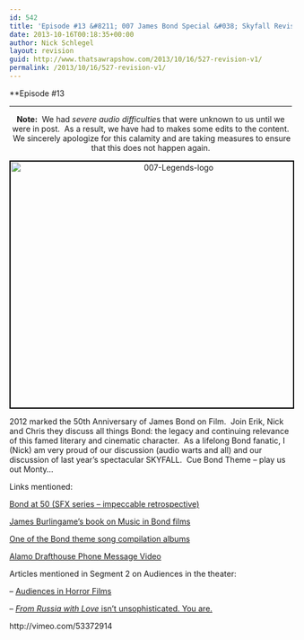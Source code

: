 ```yaml
---
id: 542
title: 'Episode #13 &#8211; 007 James Bond Special &#038; Skyfall Revisited'
date: 2013-10-16T00:18:35+00:00
author: Nick Schlegel
layout: revision
guid: http://www.thatsawrapshow.com/2013/10/16/527-revision-v1/
permalink: /2013/10/16/527-revision-v1/
---
```

**Episode #13  
******************

<p style="text-align: center;">
  <strong>Note:</strong>  We had <em>severe audio difficultie</em>s that were unknown to us until we were in post.  As a result, we have had to makes some edits to the content.  We sincerely apologize for this calamity and are taking measures to ensure that this does not happen again.
</p>

<p style="text-align: center;">
  <a href="http://www.thatsawrapshow.com/wp-content/uploads/2013/10/007-Legends-logo.jpg"><img class="aligncenter  wp-image-532" style="border-width: 2px; border-color: black; border-style: solid;" alt="007-Legends-logo" src="http://www.thatsawrapshow.com/wp-content/uploads/2013/10/007-Legends-logo-1024x768.jpg" width="584" height="438" srcset="http://www.thatsawrapshow.com/wp-content/uploads/2013/10/007-Legends-logo-1024x768.jpg 1024w, http://www.thatsawrapshow.com/wp-content/uploads/2013/10/007-Legends-logo-300x225.jpg 300w, http://www.thatsawrapshow.com/wp-content/uploads/2013/10/007-Legends-logo-400x300.jpg 400w, http://www.thatsawrapshow.com/wp-content/uploads/2013/10/007-Legends-logo.jpg 1600w" sizes="(max-width: 584px) 100vw, 584px" /></a>
</p>

<div>
  <p>
    2012 marked the 50th Anniversary of James Bond on Film.  Join Erik, Nick and Chris they discuss all things Bond: the legacy and continuing relevance of this famed literary and cinematic character.  As a lifelong Bond fanatic, I (Nick) am very proud of our discussion (audio warts and all) and our discussion of last year&#8217;s spectacular SKYFALL.  Cue Bond Theme &#8211; play us out Monty&#8230;
  </p>
  
  <p>
    Links mentioned:
  </p>
  
  <p>
    <a href="http://www.sfx.co.uk/tag/bond-50/    " target="_blank">Bond at 50 (SFX series &#8211; impeccable retrospective)</a>
  </p>
  
  <p>
    <a href="http://www.amazon.com/The-Music-James-Bond-Burlingame/dp/019986330X/ref=sr_1_1?ie=UTF8&qid=1381802208&sr=8-1&keywords=the+music+of+bond ">James Burlingame&#8217;s book on Music in Bond films</a>
  </p>
  
  <p>
    <a href="http://www.amazon.com/Best-Bond-James-Bond-The/dp/B001FQHQRI/ref=sr_1_9?ie=UTF8&qid=1381802208&sr=8-9&keywords=the+music+of+bond">One of the Bond theme song compilation albums</a>
  </p>
  
  <p>
    <a href="http://www.youtube.com/watch?v=1L3eeC2lJZs">Alamo Drafthouse Phone Message Video</a>
  </p>
  
  <p>
    Articles mentioned in Segment 2 on Audiences in the theater:
  </p>
  
  <p>
    &#8211; <a href="http://www.filmschoolrejects.com/opinions/audiences-are-ruining-the-quiet-horror-movie-experience.php?utm_source=dlvr.it&utm_medium=twitter&utm_campaign=rejects">Audiences in Horror Films</a>
  </p>
  
  <p>
    &#8211; <a href="http://blogs.indiewire.com/pressplay/from-russia-with-love-is-not-unsophisticated-you-are"><em>From Russia with Love</em> isn&#8217;t unsophisticated. You are.</a>
  </p>
  
  <p>
    http://vimeo.com/53372914
  </p>
</div>